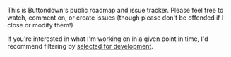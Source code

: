 This is Buttondown's public roadmap and issue tracker. Please feel free to watch, comment on, or create issues (though please don't be offended if I close or modify them!)

If you're interested in what I'm working on in a given point in time, I'd recommend filtering by [selected for development](https://github.com/buttondown-email/roadmap/labels/selected%20for%20development).
